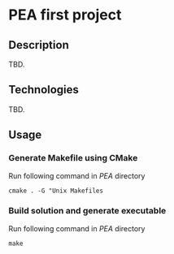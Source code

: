 # PEA first project

## Description
TBD.

## Technologies
TBD.

## Usage
### Generate Makefile using CMake

Run following command in _PEA_ directory
``` console
cmake . -G "Unix Makefiles
```

### Build solution and generate executable

Run following command in _PEA_ directory
``` console
make
```
